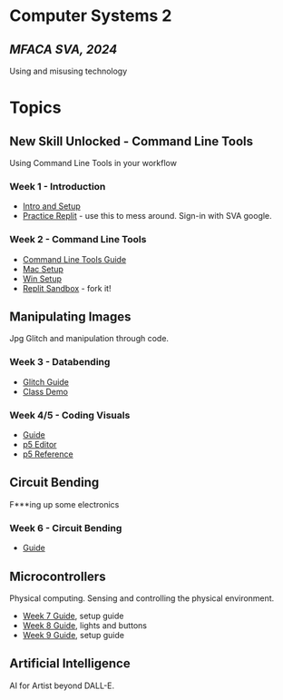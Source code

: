 # Computer Systems 2
## *MFACA SVA, 2024*

Using and misusing technology

# Topics

## New Skill Unlocked - Command Line Tools
Using Command Line Tools in your workflow

### Week 1 - Introduction
- [Intro and Setup](/W1_intro_cli/cli-intro.md)
- [Practice Replit](https://replit.com/@AdamDriggers/cs2-w1-practice#main.sh) - use this to mess around. Sign-in with SVA google.

### Week 2 - Command Line Tools
- [Command Line Tools Guide](/W2_cli4arts/tools.md) 
- [Mac Setup](/W2_cli4arts/mac_setup.md) 
- [Win Setup](/W2_cli4arts/win_setup.md) 
- [Replit Sandbox](https://replit.com/@AdamDriggers/CS2-W2-Sandbox) - fork it!

## Manipulating Images
Jpg Glitch and manipulation through code.

### Week 3 - Databending
- [Glitch Guide](/W3_databending/glitch.md) 
- [Class Demo](/W3_databending/demo/w3Demo.md)

### Week 4/5 - Coding Visuals
- [Guide](/W4_codeArt/w4Guide.md)
- [p5 Editor](https://editor.p5js.org/)
- [p5 Reference](https://p5js.org/reference/)

## Circuit Bending
F***ing up some electronics

### Week 6 - Circuit Bending
- [Guide](/w6_circuitbending/w6Guide.md)

## Microcontrollers
Physical computing. Sensing and controlling the physical environment.

- [Week 7 Guide](/microcontrollers/w7guide.md), setup guide
- [Week 8 Guide](/microcontrollers/w8Guide.md), lights and buttons
- [Week 9 Guide](/microcontrollers/w9guide.md), setup guide

## Artificial Intelligence
AI for Artist beyond DALL-E.

 
